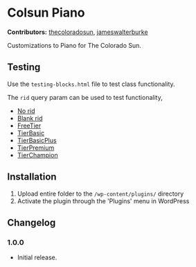 # Colsun Piano #
**Contributors:** [thecoloradosun](https://profiles.wordpress.org/thecoloradosun/), [jameswalterburke](https://profiles.wordpress.org/jameswalterburke/)  

Customizations to Piano for The Colorado Sun.

## Testing ##
Use the `testing-blocks.html` file to test class functionality.

The `rid` query param can be used to test functionality,
* [No rid](https://coloradosun.newspackstaging.com/piano-classes/)
* [Blank rid](https://coloradosun.newspackstaging.com/piano-classes/?rid=)
* [FreeTier](https://coloradosun.newspackstaging.com/piano-classes/?rid=TierFree)
* [TierBasic](https://coloradosun.newspackstaging.com/piano-classes/?rid=TierBasic)
* [TierBasicPlus](https://coloradosun.newspackstaging.com/piano-classes/?rid=TierBasicPlus)
* [TierPremium](https://coloradosun.newspackstaging.com/piano-classes/?rid=TierPremium)
* [TierChampion](https://coloradosun.newspackstaging.com/piano-classes/?rid=TierChampion)

## Installation ##

1. Upload entire folder to the `/wp-content/plugins/` directory
1. Activate the plugin through the 'Plugins' menu in WordPress

## Changelog ##

### 1.0.0 ###
* Initial release.
